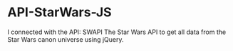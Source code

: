 # API-StarWars-JS
I connected with the API: SWAPI The Star Wars API to get all data from the Star Wars canon universe using jQuery.
